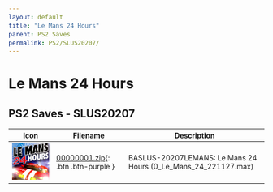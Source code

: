 ```yaml
---
layout: default
title: "Le Mans 24 Hours"
parent: PS2 Saves
permalink: PS2/SLUS20207/
---
```

# Le Mans 24 Hours

## PS2 Saves - SLUS20207

| Icon | Filename | Description |
|------|----------|-------------|
| ![Le Mans 24 Hours](icon0.png) | [00000001.zip](00000001.zip){: .btn .btn-purple } | BASLUS-20207LEMANS: Le Mans 24 Hours (0_Le_Mans_24_221127.max) |
